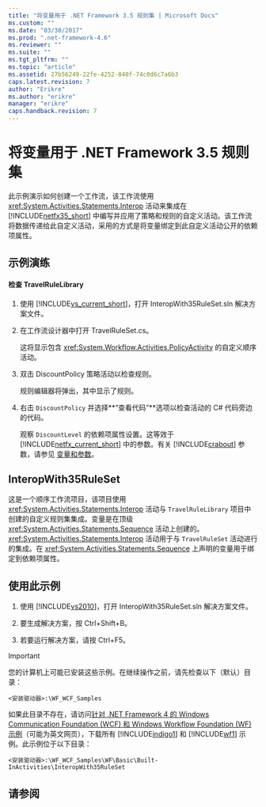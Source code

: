 ```yaml
---
title: "将变量用于 .NET Framework 3.5 规则集 | Microsoft Docs"
ms.custom: ""
ms.date: "03/30/2017"
ms.prod: ".net-framework-4.6"
ms.reviewer: ""
ms.suite: ""
ms.tgt_pltfrm: ""
ms.topic: "article"
ms.assetid: 27b56249-22fe-4252-840f-74c0d6c7a6b3
caps.latest.revision: 7
author: "Erikre"
ms.author: "erikre"
manager: "erikre"
caps.handback.revision: 7
---
```

# 将变量用于 .NET Framework 3.5 规则集
此示例演示如何创建一个工作流，该工作流使用 <xref:System.Activities.Statements.Interop> 活动来集成在 [!INCLUDE[netfx35_short](../../../../includes/netfx35-short-md.md)] 中编写并应用了策略和规则的自定义活动。该工作流将数据传递给此自定义活动，采用的方式是将变量绑定到此自定义活动公开的依赖项属性。  
  
## 示例演练  
  
#### 检查 TravelRuleLibrary  
  
1.  使用 [!INCLUDE[vs_current_short](../../../../includes/vs-current-short-md.md)]，打开 InteropWith35RuleSet.sln 解决方案文件。  
  
2.  在工作流设计器中打开 TravelRuleSet.cs。  
  
     这将显示包含 <xref:System.Workflow.Activities.PolicyActivity> 的自定义顺序活动。  
  
3.  双击 DiscountPolicy 策略活动以检查规则。  
  
     规则编辑器将弹出，其中显示了规则。  
  
4.  右击 `DiscountPolicy` 并选择**“查看代码”**选项以检查活动的 C\# 代码旁边的代码。  
  
     观察 `DiscountLevel` 的依赖项属性设置。这等效于 [!INCLUDE[netfx_current_short](../../../../includes/netfx-current-short-md.md)] 中的参数。有关 [!INCLUDE[crabout](../../../../includes/crabout-md.md)] 参数，请参见 [变量和参数](../../../../docs/framework/windows-workflow-foundation//variables-and-arguments.md)。  
  
## InteropWith35RuleSet  
 这是一个顺序工作流项目，该项目使用 <xref:System.Activities.Statements.Interop> 活动与 `TravelRuleLibrary` 项目中创建的自定义规则集集成。变量是在顶级 <xref:System.Activities.Statements.Sequence> 活动上创建的。<xref:System.Activities.Statements.Interop> 活动用于与 `TravelRuleSet` 活动进行的集成。在 <xref:System.Activities.Statements.Sequence> 上声明的变量用于绑定到依赖项属性。  
  
## 使用此示例  
  
1.  使用 [!INCLUDE[vs2010](../../../../includes/vs2010-md.md)]，打开 InteropWith35RuleSet.sln 解决方案文件。  
  
2.  要生成解决方案，按 Ctrl\+Shift\+B。  
  
3.  若要运行解决方案，请按 Ctrl\+F5。  
  
> [!IMPORTANT]
>  您的计算机上可能已安装这些示例。在继续操作之前，请先检查以下（默认）目录：  
>   
>  `<安装驱动器>:\WF_WCF_Samples`  
>   
>  如果此目录不存在，请访问[针对 .NET Framework 4 的 Windows Communication Foundation \(WCF\) 和 Windows Workflow Foundation \(WF\) 示例](http://go.microsoft.com/fwlink/?LinkId=150780)（可能为英文网页），下载所有 [!INCLUDE[indigo1](../../../../includes/indigo1-md.md)] 和 [!INCLUDE[wf1](../../../../includes/wf1-md.md)] 示例。此示例位于以下目录：  
>   
>  `<安装驱动器>:\WF_WCF_Samples\WF\Basic\Built-InActivities\InteropWith35RuleSet`  
  
## 请参阅